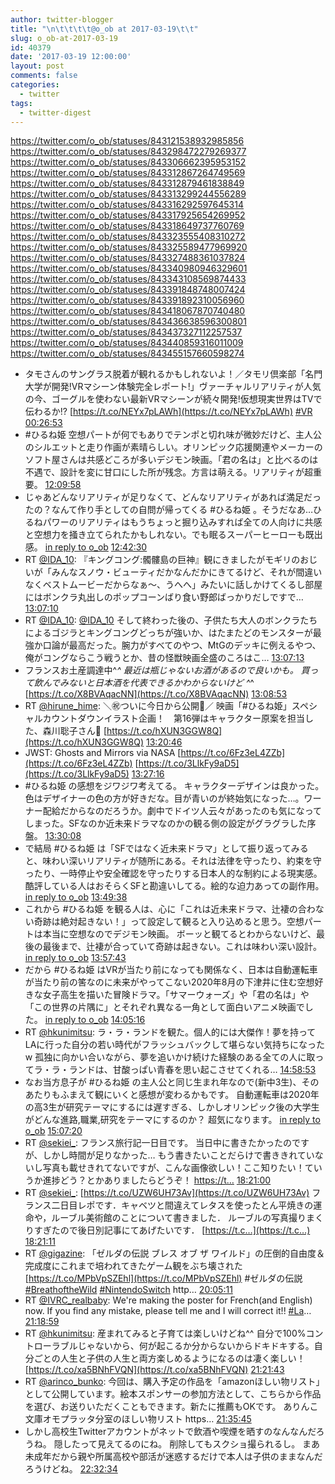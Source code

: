 ```yaml
---
author: twitter-blogger
title: "\n\t\t\t\t@o_ob at 2017-03-19\t\t"
slug: o_ob-at-2017-03-19
id: 40379
date: '2017-03-19 12:00:00'
layout: post
comments: false
categories:
  - twitter
tags:
  - twitter-digest
---
```


https://twitter.com/o_ob/statuses/843121538932985856 https://twitter.com/o_ob/statuses/843298472279269377 https://twitter.com/o_ob/statuses/843306662395953152 https://twitter.com/o_ob/statuses/843312867264749569 https://twitter.com/o_ob/statuses/843312879461838849 https://twitter.com/o_ob/statuses/843313299244556289 https://twitter.com/o_ob/statuses/843316292597645314 https://twitter.com/o_ob/statuses/843317925654269952 https://twitter.com/o_ob/statuses/843318649737760769 https://twitter.com/o_ob/statuses/843323555408310272 https://twitter.com/o_ob/statuses/843325589477969920 https://twitter.com/o_ob/statuses/843327488361037824 https://twitter.com/o_ob/statuses/843340980946329601 https://twitter.com/o_ob/statuses/843343108569874433 https://twitter.com/o_ob/statuses/843391848748007424 https://twitter.com/o_ob/statuses/843391892310056960 https://twitter.com/o_ob/statuses/843418067870740480 https://twitter.com/o_ob/statuses/843436638596300801 https://twitter.com/o_ob/statuses/843437327112257537 https://twitter.com/o_ob/statuses/843440859316011009 https://twitter.com/o_ob/statuses/843455157660598274  

*   タモさんのサングラス脱着が観れるかもしれないよ！／タモリ倶楽部「名門大学が開発!VRマシーン体験完全レポート!」ヴァーチャルリアリティが人気の今、ゴーグルを使わない最新VRマシーンが続々開発!仮想現実世界はTVで伝わるか!? [https://t.co/NEYx7pLAWh](https://t.co/NEYx7pLAWh) [#VR](https://twitter.com/search?q=%23VR&src=hash) [00:26:53](https://twitter.com/o_ob/statuses/843121538932985856)
*   #ひるね姫 空想パートが何でもありでテンポと切れ味が微妙だけど、主人公のシルエットと走り作画が素晴らしい。オリンピック応援関連やメーカーのソフト屋さんは共感どころが多いデジモン映画。「君の名は」と比べるのは不遇で、設計を変に甘口にした所が残念。方言は萌える。リアリティが超重要。 [12:09:58](https://twitter.com/o_ob/statuses/843298472279269377)
*   じゃあどんなリアリティが足りなくて、どんなリアリティがあれば満足だったの？なんて作り手としての自問が帰ってくる #ひるね姫 。そうだなあ…ひるねパワーのリアリティはもうちょっと掘り込みすれば全ての人向けに共感と空想力を掻き立てられたかもしれない。でも眠るスーパーヒーローも既出感。 [in reply to o_ob](https://twitter.com/o_ob/statuses/843298472279269377) [12:42:30](https://twitter.com/o_ob/statuses/843306662395953152)
*   RT [@IDA_10](https://twitter.com/IDA_10): 『キングコング:髑髏島の巨神』観にきましたがモギリのおじいが「みんなスノウ・ビューティだかなんだかにきてるけど、それが間違いなくベストムービーだからなぁ〜、うへへ」みたいに話しかけてくるし部屋にはボンクラ丸出しのポップコーンばり食い野郎ばっかりだしですで… [13:07:10](https://twitter.com/o_ob/statuses/843312867264749569)
*   RT [@IDA_10](https://twitter.com/IDA_10): [@IDA_10](https://twitter.com/IDA_10) そして終わった後の、子供たち大人のボンクラたちによるゴジラとキングコングどっちが強いか、はたまたどのモンスターが最強か口論が最高だった。腕力がすべてのやつ、MtGのデッキに例えるやつ、俺がコングならこう戦うとか、昔の怪獣映画全盛のころはこ… [13:07:13](https://twitter.com/o_ob/statuses/843312879461838849)
*   フランスお土産調達中^_^ 最近は瓶じゃないお酒があるので良いかも。 買って飲んでみないと日本酒を代表できるかわからないけど ^_^ [https://t.co/X8BVAqacNN](https://t.co/X8BVAqacNN) [13:08:53](https://twitter.com/o_ob/statuses/843313299244556289)
*   RT [@hirune_hime](https://twitter.com/hirune_hime): ＼㊗ついに今日から公開🎊／ 映画「#ひるね姫」スペシャルカウントダウンイラスト企画！　第16弾はキャラクター原案を担当した、森川聡子さん👏 [https://t.co/hXUN3GGW8Q](https://t.co/hXUN3GGW8Q) [13:20:46](https://twitter.com/o_ob/statuses/843316292597645314)
*   JWST: Ghosts and Mirrors via NASA [https://t.co/6Fz3eL4ZZb](https://t.co/6Fz3eL4ZZb) [https://t.co/3LlkFy9aD5](https://t.co/3LlkFy9aD5) [13:27:16](https://twitter.com/o_ob/statuses/843317925654269952)
*   #ひるね姫 の感想をジワジワ考えてる。 キャラクターデザインは良かった。色はデザイナーの色の方が好きだな。目が青いのが終始気になった…。ワーナー配給だからなのだろうか。劇中でドイツ人云々があったのも気になってしまった。SFなのか近未来ドラマなのかの観る側の設定がグラグラした序盤。 [13:30:08](https://twitter.com/o_ob/statuses/843318649737760769)
*   で結局 #ひるね姫 は「SFではなく近未来ドラマ」として振り返ってみると、味わい深いリアリティが随所にある。それは法律を守ったり、約束を守ったり、一時停止や安全確認を守ったりする日本人的な制約による現実感。 酷評している人はおそらくSFと勘違いしてる。絵的な迫力あっての副作用。 [in reply to o_ob](https://twitter.com/o_ob/statuses/843318649737760769) [13:49:38](https://twitter.com/o_ob/statuses/843323555408310272)
*   これから #ひるね姫 を観る人は、心に「これは近未来ドラマ、辻褄の合わない奇跡は絶対起きない！」って設定して観ると入り込めると思う。空想パートは本当に空想なのでデジモン映画。 ボーッと観てるとわからないけど、最後の最後まで、辻褄が合っていて奇跡は起きない。これは味わい深い設計。 [in reply to o_ob](https://twitter.com/o_ob/statuses/843323555408310272) [13:57:43](https://twitter.com/o_ob/statuses/843325589477969920)
*   だから #ひるね姫 はVRが当たり前になっても関係なく、日本は自動運転車が当たり前の筈なのに未来がやってこない2020年8月の下津井に住む空想好きな女子高生を描いた冒険ドラマ。「サマーウォーズ」や「君の名は」や「この世界の片隅に」とそれぞれ異なる一角として面白いアニメ映画でした。 [in reply to o_ob](https://twitter.com/o_ob/statuses/843325589477969920) [14:05:16](https://twitter.com/o_ob/statuses/843327488361037824)
*   RT [@hkunimitsu](https://twitter.com/hkunimitsu): ラ・ラ・ランドを観た。個人的には大傑作！夢を持ってLAに行った自分の若い時代がフラッシュバックして堪らない気持ちになったw 孤独に向かい合いながら、夢を追いかけ続けた経験のある全ての人に取ってラ・ラ・ランドは、甘酸っぱい青春を思い起こさせてくれる… [14:58:53](https://twitter.com/o_ob/statuses/843340980946329601)
*   なお当方息子が #ひるね姫 の主人公と同じ生まれ年なので(新中3生)、そのあたりもふまえて観にいくと感想が変わるかもです。 自動運転車は2020年の高3生が研究テーマにするには遅すぎる、しかしオリンピック後の大学生がどんな進路,職業,研究をテーマにするのか？ 超気になります。 [in reply to o_ob](https://twitter.com/o_ob/statuses/843327488361037824) [15:07:20](https://twitter.com/o_ob/statuses/843343108569874433)
*   RT [@sekiei_](https://twitter.com/sekiei_): フランス旅行記一日目です。 当日中に書きたかったのですが、しかし時間が足りなかった… もう書きたいことだらけで書ききれていないし写真も載せきれてないですが、こんな画像欲しい！ここ知りたい！ていうか進捗どう？とかありましたらどうぞ！ [https://t…](https://t…) [18:21:00](https://twitter.com/o_ob/statuses/843391848748007424)
*   RT [@sekiei_](https://twitter.com/sekiei_): [https://t.co/UZW6UH73Av](https://t.co/UZW6UH73Av) フランス二日目レポです．キャベツと間違えてレタスを使ったとん平焼きの運命や，ルーブル美術館のことについて書きました． ルーブルの写真撮りまくりすぎたので後日別記事にてあげたいです． [https://t.c…](https://t.c…) [18:21:11](https://twitter.com/o_ob/statuses/843391892310056960)
*   RT [@gigazine](https://twitter.com/gigazine): 「ゼルダの伝説 ブレス オブ ザ ワイルド」の圧倒的自由度＆完成度にこれまで培われてきたゲーム観をぶち壊された [https://t.co/MPbVpSZEhl](https://t.co/MPbVpSZEhl) #ゼルダの伝説 [#BreathoftheWild](https://twitter.com/search?q=%23BreathoftheWild&src=hash) [#NintendoSwitch](https://twitter.com/search?q=%23NintendoSwitch&src=hash) http… [20:05:11](https://twitter.com/o_ob/statuses/843418067870740480)
*   RT [@IVRC_realbaby](https://twitter.com/IVRC_realbaby): We're making the poster for French(and English) now. If you find any mistake, please tell me and I will correct it!! [#La](https://twitter.com/search?q=%23La&src=hash)… [21:18:59](https://twitter.com/o_ob/statuses/843436638596300801)
*   RT [@hkunimitsu](https://twitter.com/hkunimitsu): 産まれてみると子育ては楽しいけどね^^ 自分で100%コントローラブルじゃないから、何が起こるか分からないからドキドキする。自分ごとの人生と子供の人生と両方楽しめるようになるのは凄く楽しい！ [https://t.co/xa5BNhFVQN](https://t.co/xa5BNhFVQN) [21:21:43](https://twitter.com/o_ob/statuses/843437327112257537)
*   RT [@arinco_bunko](https://twitter.com/arinco_bunko): 今回は、購入予定の作品を「amazonほしい物リスト」として公開しています。絵本スポンサーの参加方法として、こちらから作品を選び、お送りいただくこともできます。新たに推薦もOKです。 ありんこ文庫オモプラッタ分室のほしい物リスト https… [21:35:45](https://twitter.com/o_ob/statuses/843440859316011009)
*   しかし高校生Twitterアカウントがネットで飲酒や喫煙を晒すのなんなんだろうね。 隠したって見えてるのにね。 削除してもスクショ撮られるし。 まあ未成年だから親や所属高校や部活が迷惑するだけで本人は子供のままなんだろうけどね。 [22:32:34](https://twitter.com/o_ob/statuses/843455157660598274)